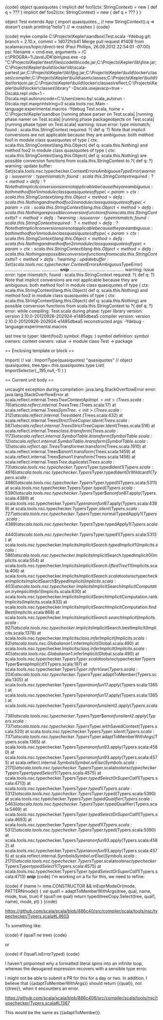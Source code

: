 {code}
object quasiquotes {
  implicit def foo1(ctx: StringContext) = new { def q = ??? }
  implicit def foo2(ctx: StringContext) = new { def q = ??? }
}

object Test extends App {
  import quasiquotes._
  // new StringContext().q => doesn't crash
  println(q"hello") // => crashes
}
{code}

{code}
myke compile C:\Projects\Kepler\sandbox\Test.scala -Ydebug
git: branch = 2.10.x, commit = 1d072fcb41 Merge pull request #1408 from scalamacros/topic/direct-test (Paul Phillips, 26.09.2012 22:54:01 -07:00)
psi: filename = cmd.exe, arguments = /C c:\PROGRA~1\Java\JDK\bin\java.exe -cp "C:\Projects\Kepler\test\files\codelib\code.jar;C:\Projects\Kepler\lib\jline.jar;C:\Projects\Kepler\build\locker\lib\scala-partest.jar;C:\Projects\Kepler\lib\fjbg.jar;C:\Projects\Kepler\build\locker\classes\compiler;C:\Projects\Kepler\build\asm\classes;C:\Projects\Kepler\build\libs\forkjoin.jar;C:\Projects\Kepler\build\locker\classes\reflect;C:\Projects\Kepler\build\locker\classes\library" -Dscala.usejavacp=true -Dscala.repl.vids=1 -Dscala.repl.autoruncode=C:\Users\xeno.by/.scala_autorun -Dscala.repl.maxprintstring=0 scala.tools.nsc.Main -language:experimental.macros -Ydebug Test.scala, home = C:\Projects\Kepler\sandbox
[running phase parser on Test.scala]
[running phase namer on Test.scala]
[running phase packageobjects on Test.scala]
[running phase typer on Test.scala]
warning: issue error: type mismatch;
 found   : scala.this.StringContext
 required: ?{<method> def q: ?}
Note that implicit conversions are not applicable because they are ambiguous:
 both method foo1 in module class quasiquotes of type (<param> ctx: scala.this.StringContext)lang.this.Object{<method> def q: scala.this.Nothing}
 and method foo2 in module class quasiquotes of type (<param> ctx: scala.this.StringContext)lang.this.Object{<method> def q: scala.this.Nothing}
 are possible conversion functions from scala.this.StringContext to ?{<method> def q: ?}
warning: update buffer: Set(scala.tools.nsc.typechecker.ContextErrors$AmbiguousTypeError)
warning: issue error: type mismatch;
 found   : scala.this.StringContext
 required: ?{<method> def q: ?}
Note that implicit conversions are not applicable because they are ambiguous:
 both method foo1 in module class quasiquotes of type (<param> ctx: scala.this.StringContext)lang.this.Object{<method> def q: scala.this.Nothing}
 and method foo2 in module class quasiquotes of type (<param> ctx: scala.this.StringContext)lang.this.Object{<method> def q: scala.this.Nothing}
 are possible conversion functions from scala.this.StringContext to ?{<method> def q: ?}
warning: issue error: type mismatch;
 found   : scala.this.StringContext
 required: ?{<method> def q: ?}
Note that implicit conversions are not applicable because they are ambiguous:
 both method foo1 in module class quasiquotes of type (<param> ctx: scala.this.StringContext)lang.this.Object{<method> def q: scala.this.Nothing}
 and method foo2 in module class quasiquotes of type (<param> ctx: scala.this.StringContext)lang.this.Object{<method> def q: scala.this.Nothing}
 are possible conversion functions from scala.this.StringContext to ?{<method> def q: ?}
warning: update buffer: Set(scala.tools.nsc.typechecker.ContextErrors$AmbiguousTypeError)
..............
..............
..............
***snip***
..............
..............
..............
warning: issue error: type mismatch;
 found   : scala.this.StringContext
 required: ?{<method> def q: ?}
Note that implicit conversions are not applicable because they are ambiguous:
 both method foo1 in module class quasiquotes of type (<param> ctx: scala.this.StringContext)lang.this.Object{<method> def q: scala.this.Nothing}
 and method foo2 in module class quasiquotes of type (<param> ctx: scala.this.StringContext)lang.this.Object{<method> def q: scala.this.Nothing}
 are possible conversion functions from scala.this.StringContext to ?{<method> def q: ?}
error:
     while compiling: Test.scala
        during phase: typer
     library version: version 2.10.0-20120926-202924-e1485dbea5
    compiler version: version 2.10.0-20120926-202924-e1485dbea5
  reconstructed args: -Ydebug -language:experimental.macros

  last tree to typer: Ident(foo2)
              symbol: <none> (flags: )
   symbol definition: <none>
       symbol owners:
      context owners: value <local Test> -> module class Test -> package <empty>

== Enclosing template or block ==

Import( // val <import>: ImportType(quasiquotes)
  "quasiquotes" // <module> <triedcooking> object quasiquotes, tree.tpe=<empty>.this.quasiquotes.type
  List(
    ImportSelector(_,195,null,-1)
  )
)

== Current unit body ==

<empty>


uncaught exception during compilation: java.lang.StackOverflowError
error: java.lang.StackOverflowError
  at scala.reflect.internal.Trees$TreeContextApiImpl.<init>(Trees.scala:76)
  at scala.reflect.internal.Trees$Tree.<init>(Trees.scala:17)
  at scala.reflect.internal.Trees$SymTree.<init>(Trees.scala:212)
  at scala.reflect.internal.Trees$Ident.<init>(Trees.scala:432)
  at scala.reflect.internal.Trees$StrictTreeCopier.Ident(Trees.scala:587)
  at scala.reflect.internal.Trees$StrictTreeCopier.Ident(Trees.scala:516)
  at scala.reflect.internal.Trees$class.itransform(Trees.scala:1173)
  at scala.reflect.internal.SymbolTable.itransform(SymbolTable.scala:12)
  at scala.reflect.internal.SymbolTable.itransform(SymbolTable.scala:12)
  at scala.reflect.api.Trees$Transformer.transform(Trees.scala:1910)
  at scala.reflect.internal.Trees$$anon$1.transform(Trees.scala:1459)
  at scala.reflect.internal.Trees$$anon$1.transform(Trees.scala:1456)
  at scala.reflect.internal.Trees$Tree.duplicate(Trees.scala:73)
  at scala.tools.nsc.typechecker.Typers$Typer.typedIdent$1(Typers.scala:4916)
  at scala.tools.nsc.typechecker.Typers$Typer.typedIdentOrWildcard$1(Typers.scala:4980)
  at scala.tools.nsc.typechecker.Typers$Typer.typed1(Typers.scala:5311)
  at scala.tools.nsc.typechecker.Typers$Typer.typed(Typers.scala:5390)
  at scala.tools.nsc.typechecker.Typers$Typer$$anonfun$87.apply(Typers.scala:4389)
  at scala.tools.nsc.typechecker.Typers$Typer$$anonfun$87.apply(Typers.scala:4389)
  at scala.tools.nsc.typechecker.Typers$Typer.silent(Typers.scala:727)
  at scala.tools.nsc.typechecker.Typers$Typer.normalTypedApply$1(Typers.scala:4389)
  at scala.tools.nsc.typechecker.Typers$Typer.typedApply$1(Typers.scala:4440)
  at scala.tools.nsc.typechecker.Typers$Typer.typed1(Typers.scala:5313)
  at scala.tools.nsc.typechecker.Implicits$ImplicitSearch.typedImplicit1(Implicits.scala:586)
  at scala.tools.nsc.typechecker.Implicits$ImplicitSearch.typedImplicit0(Implicits.scala:554)
  at scala.tools.nsc.typechecker.Implicits$ImplicitSearch.liftedTree1$1(Implicits.scala:406)
  at scala.tools.nsc.typechecker.Implicits$ImplicitSearch.scala$tools$nsc$typechecker$Implicits$ImplicitSearch$$typedImplicit(Implicits.scala:403)
  at scala.tools.nsc.typechecker.Implicits$ImplicitSearch$ImplicitComputation.tryImplicitInfo$1(Implicits.scala:830)
  at scala.tools.nsc.typechecker.Implicits$ImplicitSearch$ImplicitComputation.rankImplicits(Implicits.scala:833)
  at scala.tools.nsc.typechecker.Implicits$ImplicitSearch$ImplicitComputation.findBest(Implicits.scala:868)
  at scala.tools.nsc.typechecker.Implicits$ImplicitSearch.searchImplicit(Implicits.scala:927)
  at scala.tools.nsc.typechecker.Implicits$ImplicitSearch.bestImplicit(Implicits.scala:1378)
  at scala.tools.nsc.typechecker.Implicits$class.inferImplicit(Implicits.scala:82)
  at scala.tools.nsc.Global$$anon$1.inferImplicit(Global.scala:490)
  at scala.tools.nsc.typechecker.Implicits$class.inferImplicit(Implicits.scala:40)
  at scala.tools.nsc.Global$$anon$1.inferImplicit(Global.scala:490)
  at scala.tools.nsc.typechecker.Typers$Typer.scala$tools$nsc$typechecker$Typers$Typer$$wrapImplicit$1(Typers.scala:197)
  at scala.tools.nsc.typechecker.Typers$Typer.inferView(Typers.scala:204)
  at scala.tools.nsc.typechecker.Typers$Typer.adaptToMember(Typers.scala:1305)
  at scala.tools.nsc.typechecker.Typers$Typer$$anonfun$17.apply(Typers.scala:1365)
  at scala.tools.nsc.typechecker.Typers$Typer$$anonfun$17.apply(Typers.scala:1365)
  at scala.tools.nsc.typechecker.Typers$Typer$$anonfun$silent$2.apply(Typers.scala:738)
  at scala.tools.nsc.typechecker.Typers$Typer$$anonfun$silent$2.apply(Typers.scala:737)
  at scala.tools.nsc.typechecker.Typers$Typer.withSavedContext(Typers.scala:520)
  at scala.tools.nsc.typechecker.Typers$Typer.silent(Typers.scala:737)
  at scala.tools.nsc.typechecker.Typers$Typer.adaptToMemberWithArgs(Typers.scala:1365)
  at scala.tools.nsc.typechecker.Typers$Typer$$anonfun$93.apply(Typers.scala:4580)
  at scala.tools.nsc.typechecker.Typers$Typer$$anonfun$93.apply(Typers.scala:4575)
  at scala.reflect.internal.Symbols$Symbol.orElse(Symbols.scala:2170)
  at scala.tools.nsc.typechecker.Typers$Typer.scala$tools$nsc$typechecker$Typers$Typer$$typedSelect$1(Typers.scala:4575)
  at scala.tools.nsc.typechecker.Typers$Typer.typedSelectOrSuperCall$1(Typers.scala:4713)
  at scala.tools.nsc.typechecker.Typers$Typer.typed1(Typers.scala:5312)
  at scala.tools.nsc.typechecker.Typers$Typer.typed(Typers.scala:5390)
  at scala.tools.nsc.typechecker.Typers$Typer.typedQualifier(Typers.scala:5463)
  at scala.tools.nsc.typechecker.Typers$Typer.typedQualifier(Typers.scala:5469)
  at scala.tools.nsc.typechecker.Typers$Typer.typedSelectOrSuperCall$1(Typers.scala:4693)
  at scala.tools.nsc.typechecker.Typers$Typer.typed1(Typers.scala:5312)
  at scala.tools.nsc.typechecker.Typers$Typer.typed(Typers.scala:5390)
  at scala.tools.nsc.typechecker.Typers$Typer$$anonfun$93.apply(Typers.scala:4582)
  at scala.tools.nsc.typechecker.Typers$Typer$$anonfun$93.apply(Typers.scala:4575)
  at scala.reflect.internal.Symbols$Symbol.orElse(Symbols.scala:2170)
  at scala.tools.nsc.typechecker.Typers$Typer.scala$tools$nsc$typechecker$Typers$Typer$$typedSelect$1(Typers.scala:4575)
  at scala.tools.nsc.typechecker.Typers$Typer.typedSelectOrSuperCall$1(Typers.scala:4713)
  ***snip***
{code}
I'm working on a fix for this, we need to refine:

{code}
if (name != nme.CONSTRUCTOR && inExprModeOr(mode, PATTERNmode)) {
  val qual1 = adaptToMemberWithArgs(tree, qual, name, mode, true, true)
  if (qual1 ne qual)
    return typed(treeCopy.Select(tree, qual1, name), mode, pt)
}
{code}

https://github.com/scala/scala/blob/886c40/src/compiler/scala/tools/nsc/typechecker/Typers.scala#L4603

To something like:

{code}
if (qual1 ne tree)
{code}

or

{code}
if (!qual1.isErrorTyped)
{code}

I haven't pinpointed why a formatted literal spins into an infinite loop, whereas the desugared expression recovers with a sensible type error.

I might not be able to submit a PR for this for a day or two.
In addition, I believe that {{adaptToMemberWithArgs}} should return {{qual}}, not {{tree}}, when it encounters an error.

https://github.com/scala/scala/blob/886c406/src/compiler/scala/tools/nsc/typechecker/Typers.scala#L1367

This would be the same as {{adaptToMember}}.
